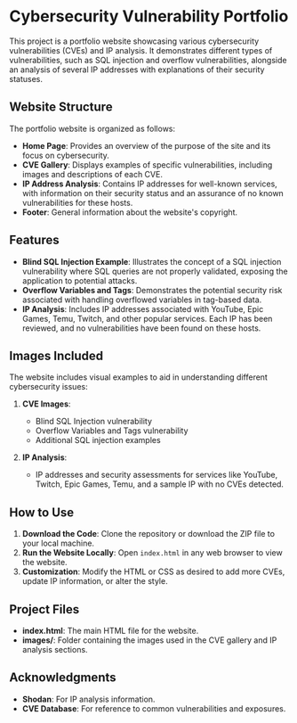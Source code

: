 # Cybersecurity Vulnerability Portfolio

This project is a portfolio website showcasing various cybersecurity vulnerabilities (CVEs) and IP analysis. It demonstrates different types of vulnerabilities, such as SQL injection and overflow vulnerabilities, alongside an analysis of several IP addresses with explanations of their security statuses.

## Website Structure

The portfolio website is organized as follows:

- **Home Page**: Provides an overview of the purpose of the site and its focus on cybersecurity.
- **CVE Gallery**: Displays examples of specific vulnerabilities, including images and descriptions of each CVE.
- **IP Address Analysis**: Contains IP addresses for well-known services, with information on their security status and an assurance of no known vulnerabilities for these hosts.
- **Footer**: General information about the website's copyright.

## Features

- **Blind SQL Injection Example**: Illustrates the concept of a SQL injection vulnerability where SQL queries are not properly validated, exposing the application to potential attacks.
- **Overflow Variables and Tags**: Demonstrates the potential security risk associated with handling overflowed variables in tag-based data.
- **IP Analysis**: Includes IP addresses associated with YouTube, Epic Games, Temu, Twitch, and other popular services. Each IP has been reviewed, and no vulnerabilities have been found on these hosts.

## Images Included

The website includes visual examples to aid in understanding different cybersecurity issues:

1. **CVE Images**:
   - Blind SQL Injection vulnerability
   - Overflow Variables and Tags vulnerability
   - Additional SQL injection examples

2. **IP Analysis**:
   - IP addresses and security assessments for services like YouTube, Twitch, Epic Games, Temu, and a sample IP with no CVEs detected.

## How to Use

1. **Download the Code**: Clone the repository or download the ZIP file to your local machine.
2. **Run the Website Locally**: Open `index.html` in any web browser to view the website.
3. **Customization**: Modify the HTML or CSS as desired to add more CVEs, update IP information, or alter the style.

## Project Files

- **index.html**: The main HTML file for the website.
- **images/**: Folder containing the images used in the CVE gallery and IP analysis sections.

## Acknowledgments

- **Shodan**: For IP analysis information.
- **CVE Database**: For reference to common vulnerabilities and exposures.
